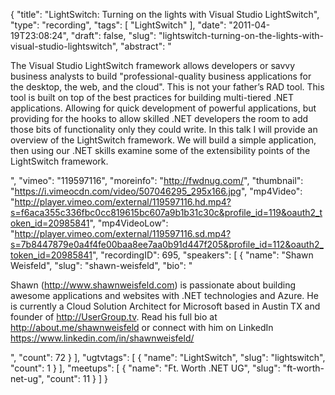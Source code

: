 {
  "title": "LightSwitch: Turning on the lights with Visual Studio LightSwitch",
  "type": "recording",
  "tags": [
    "LightSwitch"
  ],
  "date": "2011-04-19T23:08:24",
  "draft": false,
  "slug": "lightswitch-turning-on-the-lights-with-visual-studio-lightswitch",
  "abstract": "<p>The Visual Studio LightSwitch framework allows developers or savvy business analysts to build \"professional-quality business applications for the desktop, the web, and the cloud\". This is not your father&rsquo;s RAD tool. This tool is built on top of the best practices for building multi-tiered .NET applications. Allowing for quick development of powerful applications, but providing for the hooks to allow skilled .NET developers the room to add those bits of functionality only they could write. In this talk I will provide an overview of the LightSwitch framework. We will build a simple application, then using our .NET skills examine some of the extensibility points of the LightSwitch framework.</p>",
  "vimeo": "119597116",
  "moreinfo": "http://fwdnug.com/",
  "thumbnail": "https://i.vimeocdn.com/video/507046295_295x166.jpg",
  "mp4Video": "http://player.vimeo.com/external/119597116.hd.mp4?s=f6aca355c336fbc0cc819615bc607a9b1b31c30c&profile_id=119&oauth2_token_id=20985841",
  "mp4VideoLow": "http://player.vimeo.com/external/119597116.sd.mp4?s=7b8447879e0a4f4fe00baa8ee7aa0b91d447f205&profile_id=112&oauth2_token_id=20985841",
  "recordingID": 695,
  "speakers": [
    {
      "name": "Shawn Weisfeld",
      "slug": "shawn-weisfeld",
      "bio": "<p>Shawn (http://www.shawnweisfeld.com) is passionate about building awesome applications and websites with .NET technologies and Azure. He is currently a Cloud Solution Architect for Microsoft based in Austin TX and founder of http://UserGroup.tv. Read his full bio at http://about.me/shawnweisfeld or connect with him on LinkedIn https://www.linkedin.com/in/shawnweisfeld/</p>",
      "count": 72
    }
  ],
  "ugtvtags": [
    {
      "name": "LightSwitch",
      "slug": "lightswitch",
      "count": 1
    }
  ],
  "meetups": [
    {
      "name": "Ft. Worth .NET UG",
      "slug": "ft-worth-net-ug",
      "count": 11
    }
  ]
}
